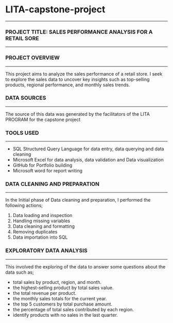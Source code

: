 # LITA-capstone-project
---

### PROJECT TITLE: SALES PERFORMANCE ANALYSIS FOR A RETAIL SORE
---

### PROJECT OVERVIEW
---
This project aims to analyze the sales performance of a retail store. I seek to explore the sales data to uncover key insights such as top-selling products, regional
performance, and monthly sales trends.

### DATA SOURCES
---
The source of this data was generated by the facilitators of the LITA PROGRAM for the capstone project

### TOOLS USED
---
- SQL Structured Query Language for data entry, data querying and data cleaning 
- Microsoft Excel for data analysis, data validation and Data visualization 
- GitHub for Portfolio building
- Microsoft word for report writing 

### 	DATA CLEANING AND PREPARATION
---
In the Initial phase of Data cleaning and preparation, I performed the following actions;
1.  Data loading and inspection
2.  Handling missing variables
3.  Data cleaning and formatting
4. Removing duplicates
5. Data importation into SQL

###  	EXPLORATORY DATA ANALYSIS
---
This involved the exploring of the data to answer some questions about the data such as;
- total sales by product, region, and month.
- the highest-selling product by total sales value.
- the  total revenue per product.
- the monthly sales totals for the current year.
- the top 5 customers by total purchase amount.
- the percentage of total sales contributed by each region.
- identify products with no sales in the last quarter.

